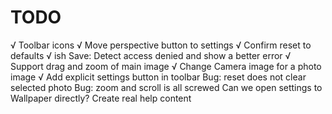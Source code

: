 #  TODO

√ Toolbar icons
√ Move perspective button to settings
√ Confirm reset to defaults
√ ish Save: Detect access denied and show a better error
√ Support drag and zoom of main image
√ Change Camera image for a photo image
√ Add explicit settings button in toolbar
Bug: reset does not clear selected photo
Bug: zoom and scroll is all screwed
Can we open settings to Wallpaper directly?
Create real help content
